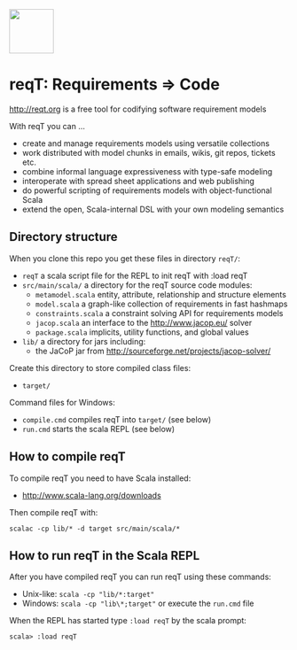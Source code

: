 <img src="http://reqt.org/reqT.jpg" width="80"> 

reqT: Requirements => Code
==========================
http://reqt.org is a free tool for codifying software requirement models

With reqT you can ...
* create and manage requirements models using versatile collections
* work distributed with model chunks in emails, wikis, git repos, tickets etc.
* combine informal language expressiveness with type-safe modeling
* interoperate with spread sheet applications and web publishing
* do powerful scripting of requirements models with object-functional Scala
* extend the open, Scala-internal DSL with your own modeling semantics

Directory structure
-------------------
When you clone this repo you get these files in directory `reqT/`:
* `reqT` a scala script file for the REPL to init reqT with :load reqT
* `src/main/scala/`  a directory for the reqT source code modules:
    * `metamodel.scala` entity, attribute, relationship and structure elements 
    * `model.scala`  a graph-like collection of requirements in fast hashmaps 
    * `constraints.scala`  a constraint solving API for requirements models
    * `jacop.scala`  an interface to the http://www.jacop.eu/ solver
    * `package.scala` implicits, utility functions, and global values  
* `lib/` a directory for jars including: 
    * the JaCoP jar from http://sourceforge.net/projects/jacop-solver/ 

Create this directory to store compiled class files:
* `target/` 

Command files for Windows:
* `compile.cmd` compiles reqT into `target/` (see below) 
* `run.cmd` starts the scala REPL (see below) 

How to compile reqT
-------------------
To compile reqT you need to have Scala installed:
* http://www.scala-lang.org/downloads

Then compile reqT with:

    scalac -cp lib/* -d target src/main/scala/*

How to run reqT in the Scala REPL 
---------------------------------

After you have compiled reqT you can run reqT using these commands:
* Unix-like: `scala -cp "lib/*:target"`
* Windows: `scala -cp "lib\*;target"` or execute the `run.cmd` file

When the REPL has started type `:load reqT` by the scala prompt:

    scala> :load reqT